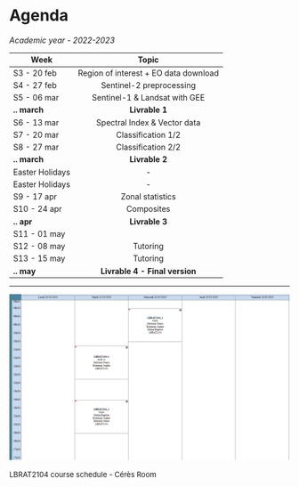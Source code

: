 # Agenda

*Academic year - 2022-2023*


| Week        |      Topic      |
|-------------|:---------------:|
| S3 - 20 feb | Region of interest + EO data download |
| S4 - 27 feb | Sentinel-2 preprocessing  |
| S5 - 06 mar | Sentinel-1 & Landsat with GEE  |
| **.. march** | **Livrable 1**  |
| S6 - 13 mar | Spectral Index & Vector data|
| S7 - 20 mar | Classification 1/2  |
| S8 - 27 mar | Classification 2/2  |
| **.. march** | **Livrable 2**  |
| Easter Holidays |  -  |
| Easter Holidays |  -  |
| S9 - 17 apr  | Zonal statistics  |
| S10 - 24 apr | Composites   |
| **.. apr** | **Livrable 3**  |
| S11 - 01 may |    |
| S12 - 08 may | Tutoring |
| S13 - 15 may | Tutoring |
| **.. may** | **Livrable 4 - Final version**  |

---

![Agenda](agenda_lbrat2104.png)

<font size="2">LBRAT2104 course schedule - Cérès Room </font>